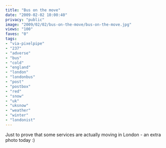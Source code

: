 ```yaml
---
title: "Bus on the move"
date: "2009-02-02 10:00:40"
privacy: "public"
image: "2009/02/02/bus-on-the-move/bus-on-the-move.jpg"
views: "100"
faves: "0"
tags:
- "via-pixelpipe"
- "237"
- "adverse"
- "bus"
- "cold"
- "england"
- "london"
- "londonbus"
- "post"
- "postbox"
- "red"
- "snow"
- "uk"
- "uksnow"
- "weather"
- "winter"
- "londonist"
---
```

Just to prove that some services are actually moving in London - an extra photo today :)<a href="/photos/2009/02/02/bus-on-the-move"></a>
